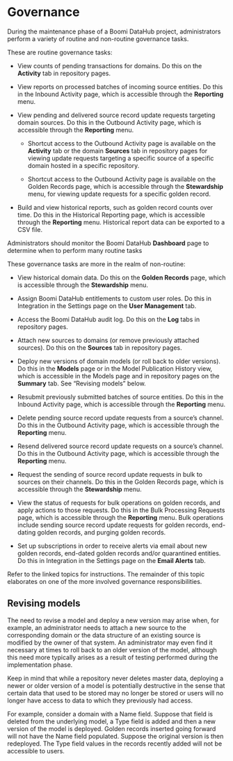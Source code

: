 # Governance 

<head>
  <meta name="guidename" content="DataHub"/>
  <meta name="context" content="GUID-09d7b86f-e8db-4557-ac50-76f1b5f7a26d"/>
</head>


During the maintenance phase of a Boomi DataHub project, administrators perform a variety of routine and non-routine governance tasks.

These are routine governance tasks:

- View counts of pending transactions for domains. Do this on the **Activity** tab in repository pages.

- View reports on processed batches of incoming source entities. Do this in the Inbound Activity page, which is accessible through the **Reporting** menu.

- View pending and delivered source record update requests targeting domain sources. Do this in the Outbound Activity page, which is accessible through the **Reporting** menu.

  - Shortcut access to the Outbound Activity page is available on the **Activity** tab or the domain **Sources** tab in repository pages for viewing update requests targeting a specific source of a specific domain hosted in a specific repository.

  - Shortcut access to the Outbound Activity page is available on the Golden Records page, which is accessible through the **Stewardship** menu, for viewing update requests for a specific golden record.

- Build and view historical reports, such as golden record counts over time. Do this in the Historical Reporting page, which is accessible through the **Reporting** menu. Historical report data can be exported to a CSV file.


Administrators should monitor the Boomi DataHub **Dashboard** page to determine when to perform many routine tasks

These governance tasks are more in the realm of non-routine:

- View historical domain data. Do this on the **Golden Records** page, which is accessible through the **Stewardship** menu.

- Assign Boomi DataHub entitlements to custom user roles. Do this in Integration in the Settings page on the **User Management** tab.

- Access the Boomi DataHub audit log. Do this on the **Log** tabs in repository pages.

- Attach new sources to domains (or remove previously attached sources). Do this on the **Sources** tab in repository pages.

- Deploy new versions of domain models (or roll back to older versions). Do this in the **Models** page or in the Model Publication History view, which is accessible in the Models page and in repository pages on the **Summary** tab. See “Revising models” below.

- Resubmit previously submitted batches of source entities. Do this in the Inbound Activity page, which is accessible through the **Reporting** menu.

- Delete pending source record update requests from a source’s channel. Do this in the Outbound Activity page, which is accessible through the **Reporting** menu.

- Resend delivered source record update requests on a source’s channel. Do this in the Outbound Activity page, which is accessible through the **Reporting** menu.

- Request the sending of source record update requests in bulk to sources on their channels. Do this in the Golden Records page, which is accessible through the **Stewardship** menu.

- View the status of requests for bulk operations on golden records, and apply actions to those requests. Do this in the Bulk Processing Requests page, which is accessible through the **Reporting** menu. Bulk operations include sending source record update requests for golden records, end-dating golden records, and purging golden records.

- Set up subscriptions in order to receive alerts via email about new golden records, end-dated golden records and/or quarantined entities. Do this in Integration in the Settings page on the **Email Alerts** tab.

Refer to the linked topics for instructions. The remainder of this topic elaborates on one of the more involved governance responsibilities.



## Revising models 

The need to revise a model and deploy a new version may arise when, for example, an administrator needs to attach a new source to the corresponding domain or the data structure of an existing source is modified by the owner of that system. An administrator may even find it necessary at times to roll back to an older version of the model, although this need more typically arises as a result of testing performed during the implementation phase.

Keep in mind that while a repository never deletes master data, deploying a newer or older version of a model is potentially destructive in the sense that certain data that used to be stored may no longer be stored or users will no longer have access to data to which they previously had access.

For example, consider a domain with a Name field. Suppose that field is deleted from the underlying model, a Type field is added and then a new version of the model is deployed. Golden records inserted going forward will not have the Name field populated. Suppose the original version is then redeployed. The Type field values in the records recently added will not be accessible to users.